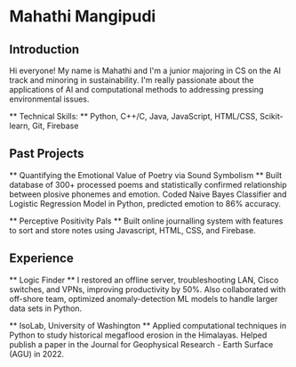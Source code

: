 # Mahathi Mangipudi

## Introduction
Hi everyone! My name is Mahathi and I'm a junior majoring in CS on the AI track and minoring in sustainability. I'm really passionate about the applications of AI and computational methods to addressing pressing environmental issues. 

** Technical Skills: ** Python, C++/C, Java, JavaScript, HTML/CSS, Scikit-learn, Git, Firebase

## Past Projects

** Quantifying the Emotional Value of Poetry via Sound Symbolism **
Built database of 300+ processed poems and statistically confirmed relationship between plosive phonemes and emotion. Coded Naive Bayes Classifier and Logistic Regression Model in Python, predicted emotion to 86% accuracy. 

** Perceptive Positivity Pals **
Built online journalling system with features to sort and store notes using Javascript, HTML, CSS, and Firebase. 

## Experience

** Logic Finder **
I restored an offline server, troubleshooting LAN, Cisco switches, and VPNs, improving productivity by 50%. Also collaborated with off-shore team, optimized anomaly-detection ML models to handle larger data sets in Python. 

** IsoLab, University of Washington **
Applied computational techniques in Python to study historical megaflood erosion in the Himalayas. Helped publish a paper in the Journal for Geophysical Research - Earth Surface (AGU) in 2022. 




